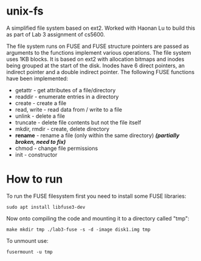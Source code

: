 # unix-fs
A simplified file system based on ext2. Worked with Haonan Lu to build this as part of Lab 3 assignment of cs5600.

The file system runs on FUSE and FUSE structure pointers are passed as arguments to the functions implement various operations. The file system uses 1KB blocks. It is based on ext2 with allocation bitmaps and inodes being grouped at the start of the disk. Inodes have 6 direct pointers, an indirect pointer and a double indirect pointer. The following FUSE functions have been implemented:

* getattr - get attributes of a file/directory
* readdir - enumerate entries in a directory
* create - create a file
* read, write - read data from / write to a file
* unlink - delete a file
* truncate - delete file contents but not the file itself
* mkdir, rmdir - create, delete directory
* **rename** - rename a file (only within the same directory) ***(partially broken, need to fix)***
* chmod - change file permissions
* init - constructor

# How to run
To run the FUSE filesystem first you need to install some FUSE libraries:

`sudo apt install libfuse3-dev`

Now onto compiling the code and mounting it to a directory called "tmp":

`make
mkdir tmp
./lab3-fuse -s -d -image disk1.img tmp`

To unmount use:

`fusermount -u tmp`
